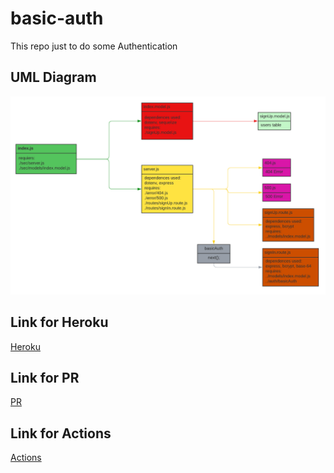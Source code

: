 # basic-auth

This repo just to do some Authentication

## UML Diagram

![UML](<./asset/UML%20class%20(2).png>)

## Link for Heroku

[Heroku](https://bahaa-basic-auth.herokuapp.com/)

## Link for PR

[PR](https://github.com/BahaaNimer/basic-auth/pull/2)

## Link for Actions

[Actions](https://github.com/BahaaNimer/basic-auth/actions)
